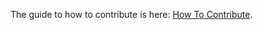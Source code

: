 <!--bl
(filemeta
    (title "How to contribute"))
/bl-->

The guide to how to contribute is here: [How To Contribute](.\contributing.md).